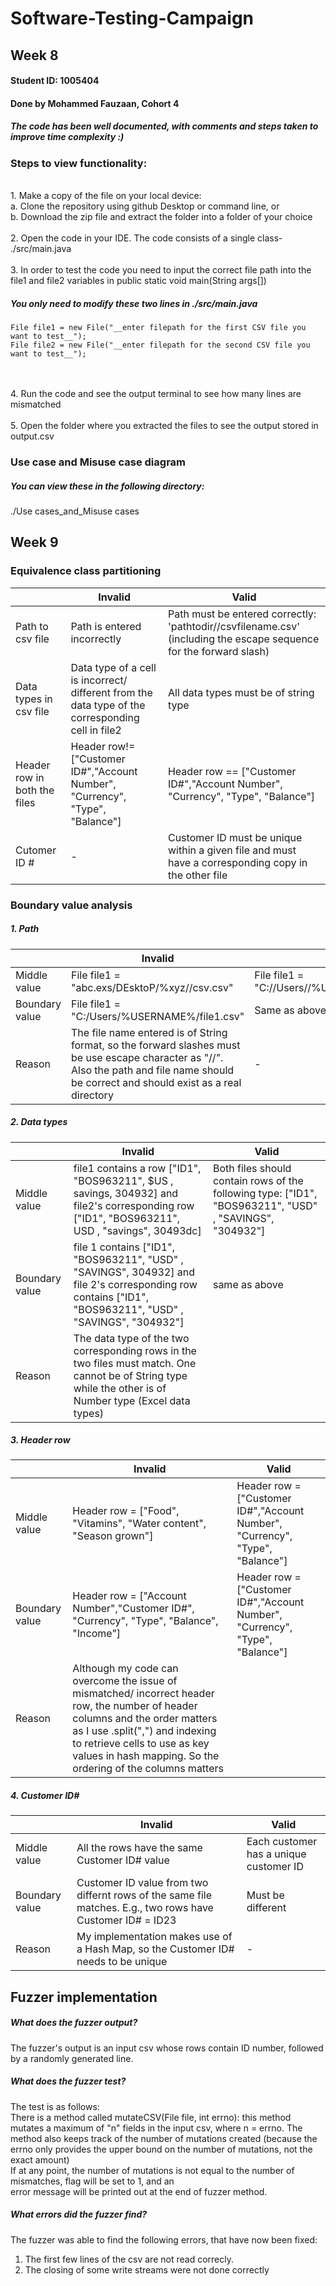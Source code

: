 # Software-Testing-Campaign
## Week 8
#### Student ID: 1005404
#### Done by Mohammed Fauzaan, Cohort 4

##### The code has been well documented, with comments and steps taken to improve time complexity :)

### Steps to view functionality:
<br />
1. Make a copy of the file on your local device: <br />
<t /><t /> a. Clone the repository using github Desktop or command line, or<br />
<t /><t /> b. Download the zip file and extract the folder into a folder of your choice<br />
<br />
2. Open the code in your IDE. The code consists of a single class-  ./src/main.java<br /><br />
3. In order to test the code you need to input the correct file path into the file1 and file2 variables in public static void main(String args[])<br />

##### You only need to modify these two lines in ./src/main.java

```
File file1 = new File("__enter filepath for the first CSV file you want to test__");
File file2 = new File("__enter filepath for the second CSV file you want to test__");
```

<br />
<br />
4. Run the code and see the output terminal to see how many lines are mismatched<br /><br />
5. Open the folder where you extracted the files to see the output stored in output.csv

### Use case and Misuse case diagram
##### You can view these in the following directory:
./Use cases_and_Misuse cases
<br/>

## Week 9

### Equivalence class partitioning 
|   |Invalid   |Valid   |   
|---|----------|--------|
|Path to csv file | Path is entered incorrectly | Path must be entered correctly: 'pathtodir//csvfilename.csv' (including the escape sequence for the forward slash) | 
|Data types in csv file |Data type of a cell is incorrect/ different from the data type of the corresponding cell in file2|All data types must be of string type|      
|Header row in both the files|Header row!= ["Customer ID#","Account Number", "Currency", "Type", "Balance"]|Header row == ["Customer ID#","Account Number", "Currency", "Type", "Balance"]|     
|Cutomer ID #|-| Customer ID must be unique within a given file and must have a corresponding copy in the other file|

### Boundary value analysis
##### 1. Path
|   |Invalid   |Valid   |   
|---|----------|--------|
|Middle value|File file1 = "abc.exs/DEsktoP/%xyz//csv.csv"| File file1 = "C://Users//%USERNAME//file1.csv"|
|Boundary value|File file1 = "C:/Users/%USERNAME%/file1.csv"| Same as above|
|Reason|The file name entered is of String format, so the forward slashes must be use escape character as "//". Also the path and file name should be correct and should exist as a real directory|-|
##### 2. Data types 
|   |Invalid   |Valid   |   
|---|----------|--------|
|Middle value| file1 contains a row ["ID1", "BOS963211", $US , savings, 304932]  and file2's corresponding row ["ID1", "BOS963211", USD , "savings", 30493dc] |Both files should contain rows of the following type: ["ID1", "BOS963211", "USD" , "SAVINGS", "304932"]|
|Boundary value|file 1 contains ["ID1", "BOS963211", "USD" , "SAVINGS", 304932]  and file 2's corresponding row contains ["ID1", "BOS963211", "USD" , "SAVINGS", "304932"]|same as above|
|Reason|The data type of the two corresponding rows in the two files must match. One cannot be of String type while the other is of Number type (Excel data types)||
##### 3. Header row
|   |Invalid   |Valid   |   
|---|----------|--------|
|Middle value|Header row = ["Food", "Vitamins", "Water content", "Season grown"]| Header row = ["Customer ID#","Account Number", "Currency", "Type", "Balance"]|
|Boundary value|Header row = ["Account Number","Customer ID#", "Currency", "Type", "Balance", "Income"]|Header row = ["Customer ID#","Account Number", "Currency", "Type", "Balance"]|
|Reason|Although my code can overcome the issue of mismatched/ incorrect header row, the number of header columns and the order matters as I use .split(",") and indexing to retrieve cells to use as key values in hash mapping. So the ordering of the columns matters||
##### 4. Customer ID# 
|   |Invalid   |Valid   |   
|---|----------|--------|
|Middle value| All the rows have the same Customer ID# value| Each customer has a unique customer ID|
|Boundary value| Customer ID value from two differnt rows of the same file matches. E.g., two rows have Customer ID# = ID23| Must be different|
|Reason|My implementation makes use of a Hash Map, so the Customer ID# needs to be unique| - |

## Fuzzer implementation
##### What does the fuzzer output?
The fuzzer's output is an input csv whose rows contain ID number, followed by a randomly generated line. <br/>
##### What does the fuzzer test?
The test is as follows: <br/>
There is a method called mutateCSV(File file, int errno): this method mutates a maximum of "n" fields in the input csv, where 
n = errno. The method also keeps track of the number of mutations created (because the errno only provides the upper bound on the number of mutations, not the exact amount) <br/>
If at any point, the number of mutations is not equal to the number of mismatches, flag will be set to 1, and an <br/>
error message will be printed out at the end of fuzzer method.  

##### What errors did the fuzzer find?
The fuzzer was able to find the following errors, that have now been fixed:<br/>
1. The first few lines of the csv are not read correcly. 
2. The closing of some write streams were not done correctly
